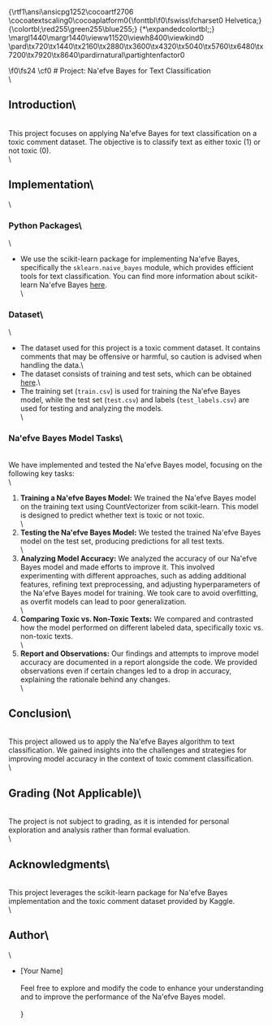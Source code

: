{\rtf1\ansi\ansicpg1252\cocoartf2706
\cocoatextscaling0\cocoaplatform0{\fonttbl\f0\fswiss\fcharset0 Helvetica;}
{\colortbl;\red255\green255\blue255;}
{\*\expandedcolortbl;;}
\margl1440\margr1440\vieww11520\viewh8400\viewkind0
\pard\tx720\tx1440\tx2160\tx2880\tx3600\tx4320\tx5040\tx5760\tx6480\tx7200\tx7920\tx8640\pardirnatural\partightenfactor0

\f0\fs24 \cf0 # Project: Na\'efve Bayes for Text Classification\
\
## Introduction\
\
This project focuses on applying Na\'efve Bayes for text classification on a toxic comment dataset. The objective is to classify text as either toxic (1) or not toxic (0).\
\
## Implementation\
\
### Python Packages\
\
- We use the scikit-learn package for implementing Na\'efve Bayes, specifically the `sklearn.naive_bayes` module, which provides efficient tools for text classification. You can find more information about scikit-learn Na\'efve Bayes [here](https://scikit-learn.org/stable/modules/naive_bayes.html).\
\
### Dataset\
\
- The dataset used for this project is a toxic comment dataset. It contains comments that may be offensive or harmful, so caution is advised when handling the data.\
- The dataset consists of training and test sets, which can be obtained [here](https://www.kaggle.com/competitions/jigsaw-toxic-comment-classification-challenge/data).\
- The training set (`train.csv`) is used for training the Na\'efve Bayes model, while the test set (`test.csv`) and labels (`test_labels.csv`) are used for testing and analyzing the models.\
\
### Na\'efve Bayes Model Tasks\
\
We have implemented and tested the Na\'efve Bayes model, focusing on the following key tasks:\
\
1. **Training a Na\'efve Bayes Model:** We trained the Na\'efve Bayes model on the training text using CountVectorizer from scikit-learn. This model is designed to predict whether text is toxic or not toxic.\
\
2. **Testing the Na\'efve Bayes Model:** We tested the trained Na\'efve Bayes model on the test set, producing predictions for all test texts.\
\
3. **Analyzing Model Accuracy:** We analyzed the accuracy of our Na\'efve Bayes model and made efforts to improve it. This involved experimenting with different approaches, such as adding additional features, refining text preprocessing, and adjusting hyperparameters of the Na\'efve Bayes model for training. We took care to avoid overfitting, as overfit models can lead to poor generalization.\
\
4. **Comparing Toxic vs. Non-Toxic Texts:** We compared and contrasted how the model performed on different labeled data, specifically toxic vs. non-toxic texts.\
\
5. **Report and Observations:** Our findings and attempts to improve model accuracy are documented in a report alongside the code. We provided observations even if certain changes led to a drop in accuracy, explaining the rationale behind any changes.\
\
## Conclusion\
\
This project allowed us to apply the Na\'efve Bayes algorithm to text classification. We gained insights into the challenges and strategies for improving model accuracy in the context of toxic comment classification.\
\
## Grading (Not Applicable)\
\
The project is not subject to grading, as it is intended for personal exploration and analysis rather than formal evaluation.\
\
## Acknowledgments\
\
This project leverages the scikit-learn package for Na\'efve Bayes implementation and the toxic comment dataset provided by Kaggle.\
\
## Author\
\
- [Your Name]\
\
Feel free to explore and modify the code to enhance your understanding and to improve the performance of the Na\'efve Bayes model.\
\
}